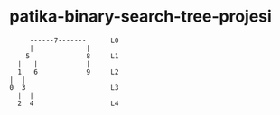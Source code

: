 # patika-binary-search-tree-projesi


         ------7-------      L0
         |             |    
        5              8     L1
      |   |            |     
      1   6            9     L2
    |  | 
    0  3                     L3
      |  |
      2  4                   L4
        
  
